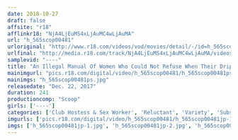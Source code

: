 ```yaml
---
date: 2018-10-27
draft: false
affsite: "r18"
afflinkr18: "NjA4LjEuMS4xLjAuMC4wLjAuMA"
url: "h_565scop00481"
urloriginal: "http://www.r18.com/videos/vod/movies/detail/-/id=h_565scop00481"
urlfinal: "http://media.r18.com/track/NjA4LjEuMS4xLjAuMC4wLjAuMA/videos/vod/movies/detail/-/id=h_565scop00481"
samplevid: "----"
title: "An Illegal Manual Of Women Who Could Not Refuse When Their Dripping Wet Pussies Were Pumped And Pounded 4 Hour BEST"
mainimgurl: "pics.r18.com/digital/video/h_565scop00481/h_565scop00481ps.jpg"
mainimgs: "h_565scop00481ps.jpg"
releasedate: "Dec. 22, 2017"
duration: 241
productioncomp: "Scoop"
girls: ['----']
categories: ['Club Hostess & Sex Worker', 'Reluctant', 'Variety', 'Substance Use', 'Hypnotism', 'Compilation', 'Over 4 Hours', 'Hi-Def']
imgurls: ['pics.r18.com/digital/video/h_565scop00481/h_565scop00481jp-1.jpg', 'pics.r18.com/digital/video/h_565scop00481/h_565scop00481jp-2.jpg', 'pics.r18.com/digital/video/h_565scop00481/h_565scop00481jp-3.jpg', 'pics.r18.com/digital/video/h_565scop00481/h_565scop00481jp-4.jpg', 'pics.r18.com/digital/video/h_565scop00481/h_565scop00481jp-5.jpg', 'pics.r18.com/digital/video/h_565scop00481/h_565scop00481jp-6.jpg', 'pics.r18.com/digital/video/h_565scop00481/h_565scop00481jp-7.jpg', 'pics.r18.com/digital/video/h_565scop00481/h_565scop00481jp-8.jpg', 'pics.r18.com/digital/video/h_565scop00481/h_565scop00481jp-9.jpg', 'pics.r18.com/digital/video/h_565scop00481/h_565scop00481jp-10.jpg', 'pics.r18.com/digital/video/h_565scop00481/h_565scop00481jp-11.jpg', 'pics.r18.com/digital/video/h_565scop00481/h_565scop00481jp-12.jpg', 'pics.r18.com/digital/video/h_565scop00481/h_565scop00481jp-13.jpg', 'pics.r18.com/digital/video/h_565scop00481/h_565scop00481jp-14.jpg', 'pics.r18.com/digital/video/h_565scop00481/h_565scop00481jp-15.jpg', 'pics.r18.com/digital/video/h_565scop00481/h_565scop00481jp-16.jpg', 'pics.r18.com/digital/video/h_565scop00481/h_565scop00481jp-17.jpg', 'pics.r18.com/digital/video/h_565scop00481/h_565scop00481jp-18.jpg', 'pics.r18.com/digital/video/h_565scop00481/h_565scop00481jp-19.jpg', 'pics.r18.com/digital/video/h_565scop00481/h_565scop00481jp-20.jpg']
imgs: ['h_565scop00481jp-1.jpg', 'h_565scop00481jp-2.jpg', 'h_565scop00481jp-3.jpg', 'h_565scop00481jp-4.jpg', 'h_565scop00481jp-5.jpg', 'h_565scop00481jp-6.jpg', 'h_565scop00481jp-7.jpg', 'h_565scop00481jp-8.jpg', 'h_565scop00481jp-9.jpg', 'h_565scop00481jp-10.jpg', 'h_565scop00481jp-11.jpg', 'h_565scop00481jp-12.jpg', 'h_565scop00481jp-13.jpg', 'h_565scop00481jp-14.jpg', 'h_565scop00481jp-15.jpg', 'h_565scop00481jp-16.jpg', 'h_565scop00481jp-17.jpg', 'h_565scop00481jp-18.jpg', 'h_565scop00481jp-19.jpg', 'h_565scop00481jp-20.jpg']
---
```

